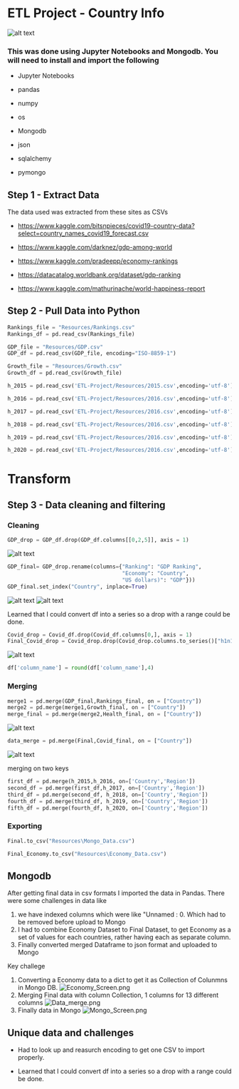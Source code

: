 # **ETL Project - Country Info**


![alt text](https://cdn.mapsinternational.co.uk/pub/media/catalog/product/cache/afad95d7734d2fa6d0a8ba78597182b7/k/i/kids-cartoon-world-map_wm01139.jpg)

### This was done using Jupyter Notebooks and Mongodb. You will need to install and import the following

- Jupyter Notebooks

- pandas 

- numpy

- os

- Mongodb

- json

- sqlalchemy

- pymongo
## Step 1 - Extract Data

The data used was extracted from these sites as CSVs

- https://www.kaggle.com/bitsnpieces/covid19-country-data?select=country_names_covid19_forecast.csv

- https://www.kaggle.com/darknez/gdp-among-world

- https://www.kaggle.com/pradeepp/economy-rankings

- https://datacatalog.worldbank.org/dataset/gdp-ranking

- https://www.kaggle.com/mathurinache/world-happiness-report

## Step 2 - Pull Data into Python

```python
Rankings_file = "Resources/Rankings.csv"
Rankings_df = pd.read_csv(Rankings_file)
```

```python
GDP_file = "Resources/GDP.csv"
GDP_df = pd.read_csv(GDP_file, encoding="ISO-8859-1")
```


```python
Growth_file = "Resources/Growth.csv"
Growth_df = pd.read_csv(Growth_file)
```

```python
h_2015 = pd.read_csv('ETL-Project/Resources/2015.csv',encoding='utf-8')

h_2016 = pd.read_csv('ETL-Project/Resources/2016.csv',encoding='utf-8')

h_2017 = pd.read_csv('ETL-Project/Resources/2016.csv',encoding='utf-8')

h_2018 = pd.read_csv('ETL-Project/Resources/2016.csv',encoding='utf-8')

h_2019 = pd.read_csv('ETL-Project/Resources/2016.csv',encoding='utf-8')

h_2020 = pd.read_csv('ETL-Project/Resources/2016.csv',encoding='utf-8')
```


# Transform

## Step 3 - Data cleaning and filtering 

### Cleaning

```python
GDP_drop = GDP_df.drop(GDP_df.columns[[0,2,5]], axis = 1)
```

![alt text](https://github.com/benwbarr/ETL-Project/blob/main/Images/Capture.PNG?raw=true)

```python
GDP_final= GDP_drop.rename(columns={"Ranking": "GDP Ranking",
                                    "Economy": "Country",
                                    "US dollars)": "GDP"}))
GDP_final.set_index("Country", inplace=True)                                    
```

![alt text](https://github.com/benwbarr/ETL-Project/blob/main/Images/Capture2.PNG?raw=true)
![alt text](https://github.com/benwbarr/ETL-Project/blob/main/Images/Capture3.PNG?raw=true)


Learned that I could convert df into a series so a drop with a range could be done.

```python
Covid_drop = Covid_df.drop(Covid_df.columns[0,], axis = 1)
Final_Covid_drop = Covid_drop.drop(Covid_drop.columns.to_series()["h1n1_Geographic_spread":"longitude"], axis=1)
```

![alt text](https://github.com/benwbarr/ETL-Project/blob/main/Images/Capture4.PNG?raw=true)

```python
df['column_name'] = round(df['column_name'],4)
```

### Merging
```python
merge1 = pd.merge(GDP_final,Rankings_final, on = ["Country"])
merge2 = pd.merge(merge1,Growth_final, on = ["Country"])
merge_final = pd.merge(merge2,Health_final, on = ["Country"])
```

![alt text](https://github.com/benwbarr/ETL-Project/blob/main/Images/Capture5.PNG?raw=true)

```python
data_merge = pd.merge(Final,Covid_final, on = ["Country"])
```

![alt text](https://github.com/benwbarr/ETL-Project/blob/main/Images/Capture6.PNG?raw=true)

merging on two keys
```python
first_df = pd.merge(h_2015,h_2016, on=['Country','Region'])
second_df = pd.merge(first_df,h_2017, on=['Country','Region'])
third_df = pd.merge(second_df, h_2018, on=['Country','Region'])
fourth_df = pd.merge(third_df, h_2019, on=['Country','Region'])
fifth_df = pd.merge(fourth_df, h_2020, on=['Country','Region'])
```


### Exporting
```python
Final.to_csv("Resources\Mongo_Data.csv")
```

```python
Final_Economy.to_csv("Resources\Economy_Data.csv")
```

## Mongodb
After getting final data in csv formats I imported the data in Pandas.
There were some challenges in data like
1. we have indexed columns which were like "Unnamed : 0. Which had to be removed before upload to Mongo
2. I had to combine Economy Dataset to Final Dataset, to get Economy as a set of values for each countries, rather having each as separate column.
3. Finally converted merged Dataframe to json format and uploaded to Mongo

Key challege
1. Converting a Economy data to a dict to get it as Collection of Colunmns in Mongo DB.
   ![Economy_Screen.png](Images/Economy_Screen.png)
2. Merging Final data with column Collection, 1 columns for 13 different columns
   ![Data_merge.png](Images/Data_merge.png)
3. Finally data in Mongo
   ![Mongo_Screen.png](Images/Mongo_Screen.png)

## Unique data and challenges 

- Had to look up and reasurch encoding to get one CSV to import properly.

- Learned that I could convert df into a series so a drop with a range could be done.
